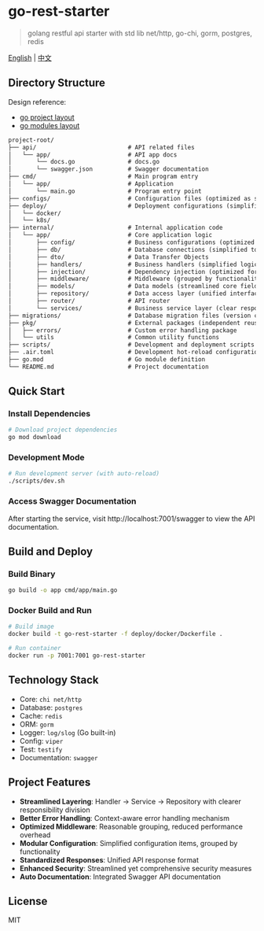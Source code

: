 # go-rest-starter

> golang restful api starter with std lib net/http, go-chi, gorm, postgres, redis

[English](./README.md) | [中文](./README.zh_CN.md)

## Directory Structure

Design reference:

- [go project layout](https://github.com/golang-standards/project-layout)
- [go modules layout](https://go.dev/doc/modules/layout)

```md
project-root/
├── api/                          # API related files
│   └── app/                      # API app docs
│       └── docs.go               # docs.go
│       └── swagger.json          # Swagger documentation
├── cmd/                          # Main program entry
│   └── app/                      # Application
│       └── main.go               # Program entry point
├── configs/                      # Configuration files (optimized as single source)
├── deploy/                       # Deployment configurations (simplified to essential scripts)
│   └── docker/                  
│   └── k8s/                     
├── internal/                     # Internal application code
│   └── app/                      # Core application logic
│       ├── config/               # Business configurations (optimized structure)
│       ├── db/                   # Database connections (simplified to single entry)
│       ├── dto/                  # Data Transfer Objects
│       ├── handlers/             # Business handlers (simplified logic)
│       ├── injection/            # Dependency injection (optimized for lightweight DI)
│       ├── middleware/           # Middleware (grouped by functionality)
│       ├── models/               # Data models (streamlined core fields)
│       ├── repository/           # Data access layer (unified interface)
│       ├── router/               # API router
│       └── services/             # Business service layer (clear responsibility division)
├── migrations/                   # Database migration files (version controlled)
├── pkg/                          # External packages (independent reusable components)
│   ├── errors/                   # Custom error handling package
│   └── utils                     # Common utility functions
├── scripts/                      # Development and deployment scripts (simplified workflow)
├── .air.toml                     # Development hot-reload configuration
├── go.mod                        # Go module definition
└── README.md                     # Project documentation
```

## Quick Start

### Install Dependencies

```bash
# Download project dependencies
go mod download
```

### Development Mode

```bash
# Run development server (with auto-reload)
./scripts/dev.sh
```

### Access Swagger Documentation

After starting the service, visit http://localhost:7001/swagger to view the API documentation.

## Build and Deploy

### Build Binary

```bash
go build -o app cmd/app/main.go
```

### Docker Build and Run

```bash
# Build image
docker build -t go-rest-starter -f deploy/docker/Dockerfile .

# Run container
docker run -p 7001:7001 go-rest-starter
```

## Technology Stack

- Core: `chi net/http`
- Database: `postgres`
- Cache: `redis`
- ORM: `gorm`
- Logger: `log/slog` (Go built-in)
- Config: `viper`
- Test: `testify`
- Documentation: `swagger`

## Project Features

- **Streamlined Layering**: Handler -> Service -> Repository with clearer responsibility division
- **Better Error Handling**: Context-aware error handling mechanism
- **Optimized Middleware**: Reasonable grouping, reduced performance overhead
- **Modular Configuration**: Simplified configuration items, grouped by functionality
- **Standardized Responses**: Unified API response format
- **Enhanced Security**: Streamlined yet comprehensive security measures
- **Auto Documentation**: Integrated Swagger API documentation

## License

MIT
